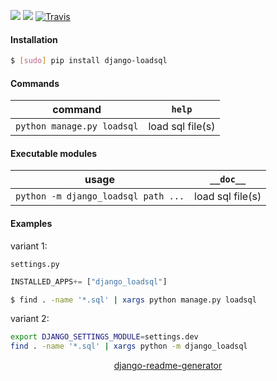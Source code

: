 <!--
https://pypi.org/project/readme-generator/
https://pypi.org/project/python-readme-generator/
https://pypi.org/project/django-readme-generator/
-->

[![](https://img.shields.io/pypi/pyversions/django-loadsql.svg?longCache=True)](https://pypi.org/project/django-loadsql/)
[![](https://img.shields.io/pypi/v/django-loadsql.svg?maxAge=3600)](https://pypi.org/project/django-loadsql/)
[![Travis](https://api.travis-ci.org/andrewp-as-is/django-loadsql.py.svg?branch=master)](https://travis-ci.org/andrewp-as-is/django-loadsql.py/)

#### Installation
```bash
$ [sudo] pip install django-loadsql
```

#### Commands
command|`help`
-|-
`python manage.py loadsql` |load sql file(s)

#### Executable modules
usage|`__doc__`
-|-
`python -m django_loadsql path ...` |load sql file(s)

#### Examples
variant 1:

`settings.py`
```python
INSTALLED_APPS+= ["django_loadsql"]
```

```bash
$ find . -name '*.sql' | xargs python manage.py loadsql
```


variant 2:
```bash
export DJANGO_SETTINGS_MODULE=settings.dev
find . -name '*.sql' | xargs python -m django_loadsql
```

<p align="center">
    <a href="https://pypi.org/project/django-readme-generator/">django-readme-generator</a>
</p>